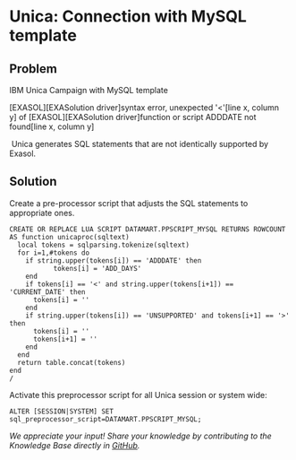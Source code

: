 # Unica: Connection with MySQL template 
## Problem

IBM Unica Campaign with MySQL template 

[EXASOL][EXASolution driver]syntax error, unexpected '<'[line x, column y] of [EXASOL][EXASolution driver]function or script ADDDATE not found[line x, column y]

 Unica generates SQL statements that are not identically supported by Exasol.

## Solution

Create a pre-processor script that adjusts the SQL statements to appropriate ones.


```"code-java"
CREATE OR REPLACE LUA SCRIPT DATAMART.PPSCRIPT_MYSQL RETURNS ROWCOUNT AS function unicaproc(sqltext)
  local tokens = sqlparsing.tokenize(sqltext)
  for i=1,#tokens do
    if string.upper(tokens[i]) == 'ADDDATE' then
           tokens[i] = 'ADD_DAYS'
    end
    if tokens[i] == '<' and string.upper(tokens[i+1]) == 'CURRENT_DATE' then
      tokens[i] = ''
    end
    if string.upper(tokens[i]) == 'UNSUPPORTED' and tokens[i+1] == '>' then
      tokens[i] = ''
      tokens[i+1] = ''
    end
  end
  return table.concat(tokens)
end
/
```
Activate this preprocessor script for all Unica session or system wide:


```"code-java"
ALTER [SESSION|SYSTEM] SET sql_preprocessor_script=DATAMART.PPSCRIPT_MYSQL;
```

*We appreciate your input! Share your knowledge by contributing to the Knowledge Base directly in [GitHub](https://github.com/exasol/public-knowledgebase).* 